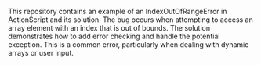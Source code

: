 This repository contains an example of an IndexOutOfRangeError in ActionScript and its solution. The bug occurs when attempting to access an array element with an index that is out of bounds. The solution demonstrates how to add error checking and handle the potential exception.  This is a common error, particularly when dealing with dynamic arrays or user input.